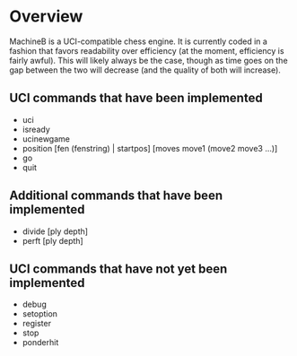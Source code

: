 Overview
========
MachineB is a UCI-compatible chess engine. It is currently coded in a fashion that favors readability over efficiency (at the moment, efficiency is fairly awful). This will likely always be the case, though as time goes on the gap between the two will decrease (and the quality of both will increase).




UCI commands that have been implemented
---------------------------------------
* uci
* isready
* ucinewgame
* position [fen (fenstring) | startpos] [moves move1 (move2 move3 ...)]
* go
* quit




Additional commands that have been implemented
----------------------------------------------
* divide [ply depth]
* perft [ply depth]




UCI commands that have not yet been implemented
-----------------------------------------------
* debug
* setoption
* register
* stop
* ponderhit